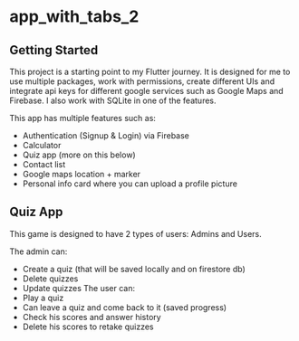 # app_with_tabs_2


## Getting Started

This project is a starting point to my Flutter journey.
It is designed for me to use multiple packages, work with permissions, create different UIs and integrate api keys for different google services such as Google Maps and Firebase.
I also work with SQLite in one of the features.

This app has multiple features such as:
- Authentication (Signup & Login) via Firebase
- Calculator
- Quiz app (more on this below)
- Contact list
- Google maps location + marker
- Personal info card where you can upload a profile picture

## Quiz App

This game is designed to have 2 types of users: Admins and Users.

The admin can:
- Create a quiz (that will be saved locally and on firestore db)
- Delete quizzes
- Update quizzes
The user can:
- Play a quiz
- Can leave a quiz and come back to it (saved progress)
- Check his scores and answer history
- Delete his scores to retake quizzes
